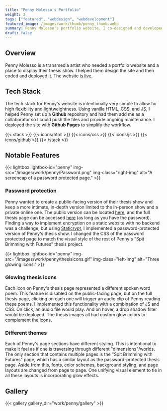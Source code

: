 ```yaml
---
title: "Penny Molesso's Portfolio"
weight: 3
tags: ["featured", "webdesign", "webdevelopment"]
featured_image: /images/work/thumb/penny_thumb.webp
summary: Penny Molesso's portfolio website. I co-designed and developed it to showcase their body of work. I also implemented a password-protected thesis show.
draft: false
---
```


## Overview
Penny Molesso is a transmedia artist who needed a portfolio website and a place to display their thesis show. I helped them design the site and then coded and deployed it. The website [is live](https://pennymolesso.com/).

## Tech Stack
The tech stack for Penny's website is intentionally very simple to allow for high flexibility and lightweightness. Using vanilla HTML, CSS, and JS, I helped Penny set up a **Github** repository and had them add me as a collaborator so I could push the files and provide ongoing maintenance. I deployed the site with **Github Pages** to simplify the workflow.

{{< stack >}}
{{< icons/html >}} {{< icons/css >}} {{< icons/js >}} {{< icons/github >}}
{{< /stack >}} 

## Notable Features

{{< lightbox lightbox-id="penny" img-src="/images/work/penny/Password.png" img-class="right-img" alt="A screencap of a password protected page." >}}

### Password protection
Penny wanted to create a public-facing version of their thesis show and keep a more intimate, in-depth version limited to the in-person show and a private online one. The public version can be located [here](https://pennymolesso.com/sbwf), and the full thesis page can be accessed [here](https://pennymolesso.com/thesis) (as long as you have the password). Finding a way to implement encryption on a static website with no backend was a challenge, but using [Staticrypt](https://github.com/robinmoisson/staticrypt), I implemented a password-protected version of Penny's thesis show. I changed the CSS of the password protected page to match the visual style of the rest of Penny's "Spit Brimming with Futures" thesis project.

{{< lightbox lightbox-id="penny" img-src="/images/work/penny/thesisicons.gif" img-class="left-img" alt="Three glowing icons." >}} 

### Glowing thesis icons
Each icon on Penny's thesis page represented a different spoken word poem. This feature is disabled on the public-facing page, but on the full thesis page, clicking on each one will trigger an audio clip of Penny reading these poems. I implemented this functionality with a combination of JS and CSS. On click, an audio file would play. And on hover, a drop shadow filter would be deployed. The thesis images all had custom glow colors to complement the icons. 

### Different themes
Each of Penny's page sections have different styling. This is intentional to make it feel as if one is traversing through different "dimensions"/worlds. The only section that contains multiple pages is the "Spit Brimming with Futures" page, which has a similar layout as the password-protected thesis page. Aside from this, fonts, color schemes, background styling, and page layouts are changed from page to page. One unifying visual element to tie in all these layouts is incorporating glow effects.

## Gallery
{{< gallery gallery_dir="work/penny/gallery" >}}